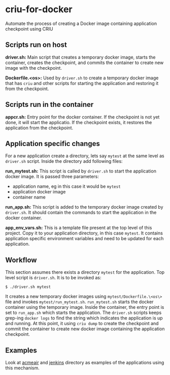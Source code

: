 # criu-for-docker
Automate the process of creating a Docker image containing application checkpoint using CRIU

## Scripts run on host

**driver.sh:** Main script that creates a temporary docker image, starts the container, creates the checkpoint, and commits the container to create new image with the checkpoint.

**Dockerfile.\<os\>:** Used by `driver.sh` to create a temporary docker image that has `criu` and other scripts for starting the application and restoring it from the checkpoint.

## Scripts run in the container

**appcr.sh:** Entry point for the docker container. If the checkpoint is not yet done, it will start the applicatio. If the checkpoint exists, it restores the application from the checkpoint.

## Application specific changes

For a new application create a directory, lets say `mytest` at the same level as `driver.sh` script. Inside the directory add following files:

**run_mytest.sh:** This script is called by `driver.sh` to start the application docker image. It is passed three parameters:
  - application name, eg in this case it would be `mytest`
  - application docker image
  - container name
  
**run_app.sh:** This script is added to the temporary docker image created by `driver.sh`. It should contain the commands to start the application in the docker container.

**app_env_vars.sh:** This is a template file present at the top level of this project. Copy it to your application directory, in this case `mytest`. It contains application specific environment variables and need to be updated for each application.

## Workflow

This section assumes there exists a directory `mytest` for the application.
Top level script is `driver.sh`. It is to be invoked as:

`$ ./driver.sh mytest`

It creates a new temporary docker images using `mytest/Dockerfile.\<os\>` file and invokes `mytest/run_mytest.sh`.
`run_mytest.sh` starts the docker container using the temporary image. Inside the container, the entry point is set to `run_app.sh` which starts the application.
The `driver.sh` scripts keeps grep-ing `docker logs` to find the string which indicates the application is up and running.
At this point, it using `criu dump` to create the checkpoint and commit the container to create new docker image containing the application checkpoint.

## Examples

Look at [acmeair](https://github.com/ashu-mehra/criu-for-docker/tree/master/acmeair) and [jenkins](https://github.com/ashu-mehra/criu-for-docker/tree/master/jenkins) directory as examples of the applications using this mechanism.
